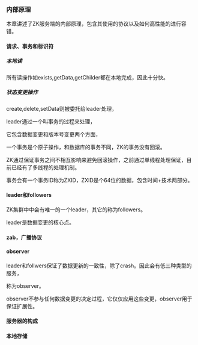 ### 内部原理
本章讲述了ZK服务端的内部原理，包含其使用的协议以及如何高性能的进行容错。

#### 请求、事务和标识符

##### 本地读
所有读操作如exists,getData,getChilder都在本地完成，因此十分快。

##### 状态变更操作
create,delete,setData则被委托给leader处理，

leader通过一个叫事务的过程来处理，

它包含数据变更和版本号变更两个方面，

一个事务是个原子操作，和数据库的事务不同，ZK的事务没有回滚。

ZK通过保证事务之间不相互影响来避免回滚操作，之前通过单线程处理保证，目前已经有了多线程的处理机制。

事务会有一个事务ID称为ZXID，ZXID是个64位的数据，包含时间+技术两部分。


#### leader和followers
ZK集群中中会有唯一的一个leader，其它的称为followers。

leader是数据变更的核心点。

#### zab，广播协议


#### observer
leader和follwers保证了数据更新的一致性，除了crash。因此会有低三种类型的服务，


称为observer。

observer不参与任何数据变更的决定过程，它仅仅应用这些变更，observer用于保证扩展性。

#### 服务器的构成

#### 本地存储





